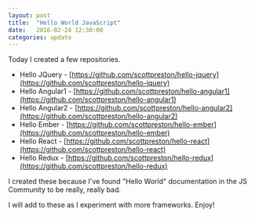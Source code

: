 ```yaml
---
layout: post
title:  "Hello World JavaScript"
date:   2016-02-24 12:30:00
categories: update
---
```

Today I created a few repositories.

* Hello JQuery - [https://github.com/scottpreston/hello-jquery](https://github.com/scottpreston/hello-jquery)
* Hello Angular1 - [https://github.com/scottpreston/hello-angular1](https://github.com/scottpreston/hello-angular1)
* Hello Angular2 - [https://github.com/scottpreston/hello-angular2](https://github.com/scottpreston/hello-angular2)
* Hello Ember - [https://github.com/scottpreston/hello-ember](https://github.com/scottpreston/hello-ember)
* Hello React - [https://github.com/scottpreston/hello-react](https://github.com/scottpreston/hello-react)
* Hello Redux - [https://github.com/scottpreston/hello-redux](https://github.com/scottpreston/hello-redux)

I created these because I've found "Hello World" documentation in the JS Community to be really, really bad.

I will add to these as I experiment with more frameworks. Enjoy!

[jekyll]:      http://jekyllrb.com
[jekyll-gh]:   https://github.com/jekyll/jekyll
[jekyll-help]: https://github.com/jekyll/jekyll-help
